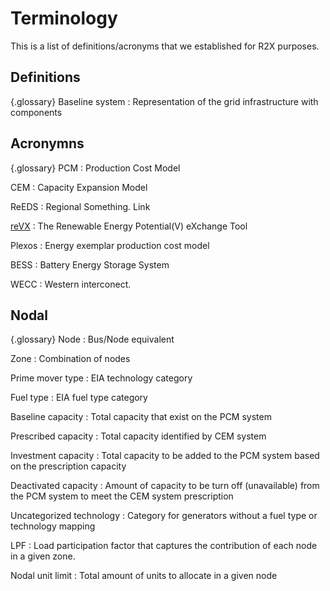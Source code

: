 # Terminology


This is a list of definitions/acronyms that we established for R2X purposes.


## Definitions

{.glossary}
Baseline system
: Representation of the grid infrastructure with components

## Acronymns

{.glossary}
PCM
: Production Cost Model

CEM
: Capacity Expansion Model

ReEDS
: Regional Something. Link

[reVX](https://github.com/NREL/reVX)
: The Renewable Energy Potential(V) eXchange Tool

Plexos
: Energy exemplar production cost model

BESS
: Battery Energy Storage System

WECC
: Western interconect.

## Nodal

{.glossary}
Node
: Bus/Node equivalent

Zone
: Combination of nodes

Prime mover type
: EIA technology category

Fuel type
: EIA fuel type category

Baseline capacity
: Total capacity that exist on the PCM system

Prescribed capacity
: Total capacity identified by CEM system

Investment capacity
: Total capacity to be added to the PCM system based on the prescription capacity

Deactivated capacity
: Amount of capacity to be turn off (unavailable) from the PCM system to meet the CEM system prescription

Uncategorized technology
: Category for generators without a fuel type or technology mapping

LPF
: Load participation factor that captures the contribution of each node in a given zone.

Nodal unit limit
: Total amount of units to allocate in a given node
